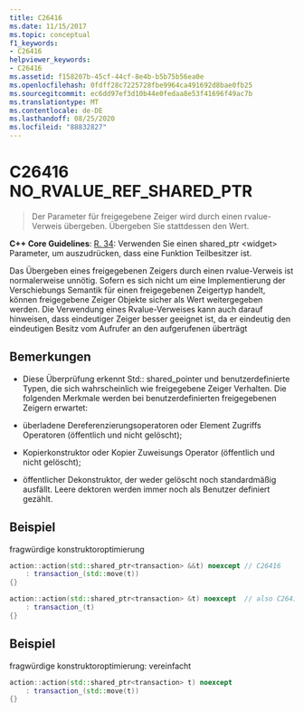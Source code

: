 ```yaml
---
title: C26416
ms.date: 11/15/2017
ms.topic: conceptual
f1_keywords:
- C26416
helpviewer_keywords:
- C26416
ms.assetid: f158207b-45cf-44cf-8e4b-b5b75b56ea0e
ms.openlocfilehash: 0fdff28c7225728fbe9964ca491692d8bae0fb25
ms.sourcegitcommit: ec6dd97ef3d10b44e0fedaa8e53f41696f49ac7b
ms.translationtype: MT
ms.contentlocale: de-DE
ms.lasthandoff: 08/25/2020
ms.locfileid: "88832827"
---
```

# <a name="c26416-no_rvalue_ref_shared_ptr"></a>C26416 NO_RVALUE_REF_SHARED_PTR

> Der Parameter für freigegebene Zeiger wird durch einen rvalue-Verweis übergeben. Übergeben Sie stattdessen den Wert.

**C++ Core Guidelines**: [R. 34](https://github.com/isocpp/CppCoreGuidelines/blob/master/CppCoreGuidelines.md#r34-take-a-shared_ptrwidget-parameter-to-express-that-a-function-is-part-owner): Verwenden Sie einen shared_ptr \<widget> Parameter, um auszudrücken, dass eine Funktion Teilbesitzer ist.

Das Übergeben eines freigegebenen Zeigers durch einen rvalue-Verweis ist normalerweise unnötig. Sofern es sich nicht um eine Implementierung der Verschiebungs Semantik für einen freigegebenen Zeigertyp handelt, können freigegebene Zeiger Objekte sicher als Wert weitergegeben werden. Die Verwendung eines Rvalue-Verweises kann auch darauf hinweisen, dass eindeutiger Zeiger besser geeignet ist, da er eindeutig den eindeutigen Besitz vom Aufrufer an den aufgerufenen überträgt

## <a name="remarks"></a>Bemerkungen

- Diese Überprüfung erkennt Std:: shared_pointer und benutzerdefinierte Typen, die sich wahrscheinlich wie freigegebene Zeiger Verhalten. Die folgenden Merkmale werden bei benutzerdefinierten freigegebenen Zeigern erwartet:

- überladene Dereferenzierungsoperatoren oder Element Zugriffs Operatoren (öffentlich und nicht gelöscht);

- Kopierkonstruktor oder Kopier Zuweisungs Operator (öffentlich und nicht gelöscht);

- öffentlicher Dekonstruktor, der weder gelöscht noch standardmäßig ausfällt. Leere dektoren werden immer noch als Benutzer definiert gezählt.

## <a name="example"></a>Beispiel

fragwürdige konstruktoroptimierung

```cpp
action::action(std::shared_ptr<transaction> &&t) noexcept // C26416
    : transaction_(std::move(t))
{}

action::action(std::shared_ptr<transaction> &t) noexcept  // also C26417 LVALUE_REF_SHARED_PTR
    : transaction_(t)
{}
```

## <a name="example"></a>Beispiel

fragwürdige konstruktoroptimierung: vereinfacht

```cpp
action::action(std::shared_ptr<transaction> t) noexcept
    : transaction_(std::move(t))
{}
```
